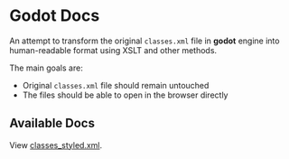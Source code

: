 # Godot Docs

An attempt to transform the original ``classes.xml`` file in **godot** engine into human-readable format using XSLT and other methods.

The main goals are:

* Original ``classes.xml`` file should remain untouched
* The files should be able to open in the browser directly

## Available Docs

View [classes_styled.xml](https://zzwx.github.io/godot_doc/doc/base/classes_styled.xml).
